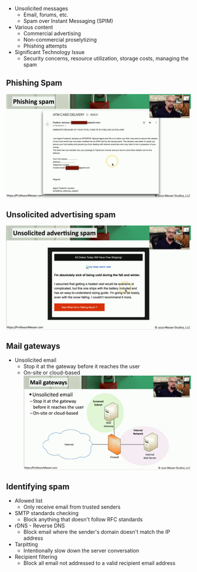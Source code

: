 - Unsolicited messages
	- Email, forums, etc.
	- Spam over Instant Messaging (SPIM)
- Various content
	- Commercial advertising
	- Non-commercial proselytizing
	- Phishing attempts
- Significant Technology Issue
	- Security concerns, resource utilization, storage costs, managing the spam

## Phishing Spam
![](Images/Pasted%20image%2020231127205012.png)

## Unsolicited advertising spam
![](Images/Pasted%20image%2020231127205033.png)

## Mail gateways
- Unsolicited email
	- Stop it at the gateway before it reaches the user
	- On-site or cloud-based
![](Images/Pasted%20image%2020231127205047.png)

## Identifying spam
- Allowed list
	- Only receive email from trusted senders
- SMTP standards checking
	- Block anything that doesn't follow RFC standards
- rDNS - Reverse DNS
	- Block email where the sender's domain doesn't match the IP address
- Tarpitting
	- Intentionally slow down the server conversation
- Recipient filtering
	- Block all email not addressed to a valid recipient email address
